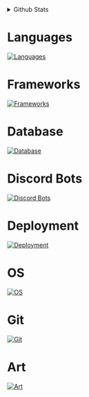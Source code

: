 <details>
<summary>Github Stats</summary>
<br>
![image](https://github.com/Develya/Develya/assets/76917463/b1ea16bf-01c6-4f8c-b58f-edb7ab45d24c)[![Top Langs](https://github-readme-stats.vercel.app/api/top-langs/?username=Develya&layout=pie&theme=tokyonight)](https://github.com/anuraghazra/github-readme-stats)
</details>

# Languages
[![Languages](https://skillicons.dev/icons?i=js,java,py,cs)](https://skillicons.dev)

# Frameworks
[![Frameworks](https://skillicons.dev/icons?i=nodejs,nextjs,spring,react,redux,bootstrap,tailwind)](https://skillicons.dev)

# Database
[![Database](https://skillicons.dev/icons?i=mongodb,mysql,sqlite)](https://skillicons.dev)

# Discord Bots
[![Discord Bots](https://skillicons.dev/icons?i=discordjs)](https://skillicons.dev)

# Deployment
[![Deployment](https://skillicons.dev/icons?i=docker,kubernetes)](https://skillicons.dev)

# OS
[![OS](https://skillicons.dev/icons?i=linux,bash)](https://skillicons.dev)

# Git
[![Git](https://skillicons.dev/icons?i=git,github,githubactions,gitlab)](https://skillicons.dev)

# Art
[![Art](https://skillicons.dev/icons?i=ableton,ps)](https://skillicons.dev)
